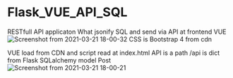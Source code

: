 # Flask_VUE_API_SQL
RESTfull API applicaton
What jsonify SQL and send via API at frontend VUE
![Screenshot from 2021-03-21 18-00-32](https://user-images.githubusercontent.com/29804069/111898082-a9bc5280-8a45-11eb-8ff5-9c98c3b4e38c.png)
CSS is Bootstrap 4 from cdn

VUE load from CDN and script read at index.html
API is a path /api is dict from Flask SQLalchemy model Post
![Screenshot from 2021-03-21 18-00-21](https://user-images.githubusercontent.com/29804069/111898070-885b6680-8a45-11eb-8ef6-3d6124f6ab74.png)
